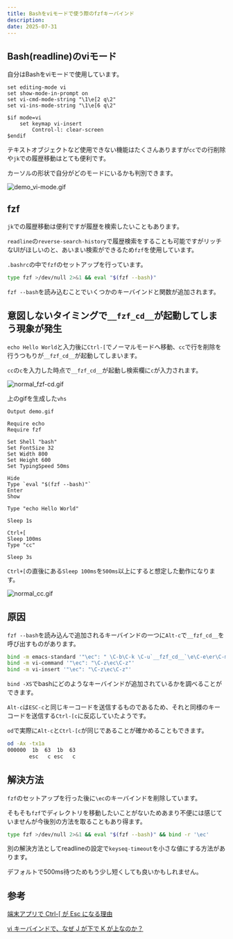 ```yaml
---
title: Bashをviモードで使う際のfzfキーバインド
description:
date: 2025-07-31
---
```


## Bash(readline)のviモード

自分はBashをviモードで使用しています。

```readline
set editing-mode vi
set show-mode-in-prompt on
set vi-cmd-mode-string "\1\e[2 q\2"
set vi-ins-mode-string "\1\e[6 q\2"

$if mode=vi
    set keymap vi-insert
        Control-l: clear-screen
$endif
```

テキストオブジェクトなど使用できない機能はたくさんありますが`cc`での行削除や`jk`での履歴移動はとても便利です。

カーソルの形状で自分がどのモードにいるかも判別できます。

![demo_vi-mode.gif](https://r2.hashitaku.dev/demo_vi-mode.gif)

## fzf

`jk`での履歴移動は便利ですが履歴を検索したいこともあります。

`readline`の`reverse-search-history`で履歴検索をすることも可能ですがリッチなUIがほしいのと、あいまい検索ができるため`fzf`を使用しています。

`.bashrc`の中で`fzf`のセットアップを行っています。

```bash
type fzf >/dev/null 2>&1 && eval "$(fzf --bash)"
```

`fzf --bash`を読み込むことでいくつかのキーバインドと関数が追加されます。

## 意図しないタイミングで`__fzf_cd__`が起動してしまう現象が発生

`echo Hello World`と入力後に`Ctrl-[`でノーマルモードへ移動、`cc`で行を削除を行うつもりが`__fzf_cd__`が起動してしまいます。

`cc`の`c`を入力した時点で`__fzf_cd__`が起動し検索欄に`c`が入力されます。

![normal_fzf-cd.gif](https://r2.hashitaku.dev/normal_fzf-cd.gif)

上のgifを生成した`vhs`

```vhs
Output demo.gif

Require echo
Require fzf

Set Shell "bash"
Set FontSize 32
Set Width 800
Set Height 600
Set TypingSpeed 50ms

Hide
Type `eval "$(fzf --bash)"`
Enter
Show

Type "echo Hello World"

Sleep 1s

Ctrl+[
Sleep 100ms
Type "cc"

Sleep 3s
```

`Ctrl+[`の直後にある`Sleep 100ms`を`500ms`以上にすると想定した動作になります。

![normal_cc.gif](https://r2.hashitaku.dev/normal_cc.gif)

## 原因

`fzf --bash`を読み込んで追加されるキーバインドの一つに`Alt-c`で`__fzf_cd__`を呼び出すものがあります。

```bash
bind -m emacs-standard '"\ec": " \C-b\C-k \C-u`__fzf_cd__`\e\C-e\er\C-m\C-y\C-h\e \C-y\ey\C-x\C-x\C-d"'
bind -m vi-command '"\ec": "\C-z\ec\C-z"'
bind -m vi-insert '"\ec": "\C-z\ec\C-z"'
```

`bind -XS`でbashにどのようなキーバインドが追加されているかを調べることができます。

`Alt-c`は`ESC-c`と同じキーコードを送信するものであるため、それと同様のキーコードを送信する`Ctrl-[c`に反応していたようです。

`od`で実際に`Alt-c`と`Ctrl-[c`が同じであることが確かめることもできます。

```bash
od -Ax -tx1a
000000  1b  63  1b  63
       esc   c esc   c
```

## 解決方法

`fzf`のセットアップを行った後に`\ec`のキーバインドを削除しています。

そもそも`fzf`でディレクトリを移動したいことがないためあまり不便には感じていませんが今後別の方法を取ることもあり得ます。

```bash
type fzf >/dev/null 2>&1 && eval "$(fzf --bash)" && bind -r '\ec'
```

別の解決方法としてreadlineの設定で`keyseq-timeout`を小さな値にする方法があります。

デフォルトで500ms待つためもう少し短くしても良いかもしれません。

## 参考

[端末アプリで Ctrl-\[ が Esc になる理由](https://tyru.hatenablog.com/entry/2018/10/04/151740)

[vi キーバインドで、なぜ J が下で K が上なのか？ ](https://blog.shinonome.io/vi-hjkl-with-ascii/)
